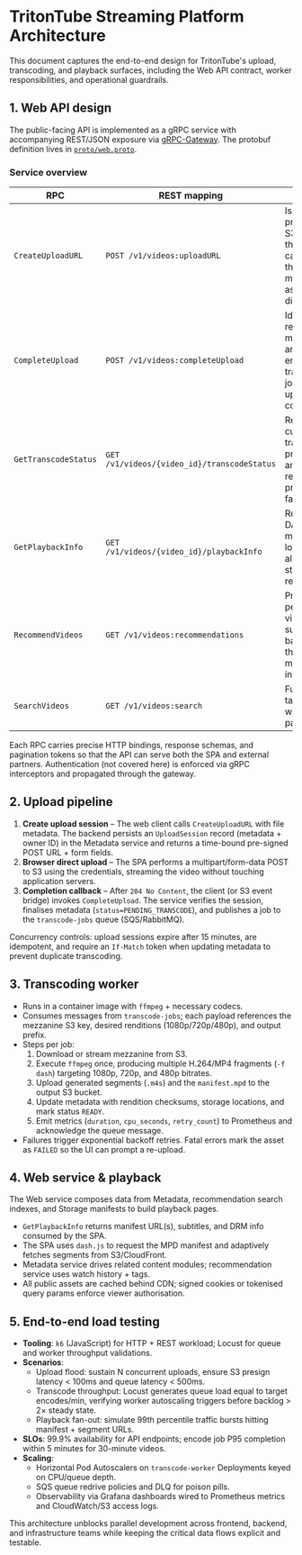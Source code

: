 # TritonTube Streaming Platform Architecture

This document captures the end-to-end design for TritonTube's upload, transcoding, and playback surfaces, including the Web API contract, worker responsibilities, and operational guardrails.

## 1. Web API design

The public-facing API is implemented as a gRPC service with accompanying REST/JSON exposure via [gRPC-Gateway](https://github.com/grpc-ecosystem/grpc-gateway). The protobuf definition lives in [`proto/web.proto`](../proto/web.proto).

### Service overview

| RPC | REST mapping | Purpose |
| --- | --- | --- |
| `CreateUploadURL` | `POST /v1/videos:uploadURL` | Issues a pre-signed S3 POST so the browser can upload the mezzanine asset directly. |
| `CompleteUpload` | `POST /v1/videos:completeUpload` | Idempotently records metadata and enqueues a transcoding job once the upload is confirmed. |
| `GetTranscodeStatus` | `GET /v1/videos/{video_id}/transcodeStatus` | Reports current transcoding progress and renditions produced so far. |
| `GetPlaybackInfo` | `GET /v1/videos/{video_id}/playbackInfo` | Returns DASH manifest locations along with streamable renditions. |
| `RecommendVideos` | `GET /v1/videos:recommendations` | Provides personalised video suggestions backed by the metadata index. |
| `SearchVideos` | `GET /v1/videos:search` | Full-text or tag search with cursor pagination. |

Each RPC carries precise HTTP bindings, response schemas, and pagination tokens so that the API can serve both the SPA and external partners. Authentication (not covered here) is enforced via gRPC interceptors and propagated through the gateway.

## 2. Upload pipeline

1. **Create upload session** – The web client calls `CreateUploadURL` with file metadata. The backend persists an `UploadSession` record (metadata + owner ID) in the Metadata service and returns a time-bound pre-signed POST URL + form fields.
2. **Browser direct upload** – The SPA performs a multipart/form-data POST to S3 using the credentials, streaming the video without touching application servers.
3. **Completion callback** – After `204 No Content`, the client (or S3 event bridge) invokes `CompleteUpload`. The service verifies the session, finalises metadata (`status=PENDING_TRANSCODE`), and publishes a job to the `transcode-jobs` queue (SQS/RabbitMQ).

Concurrency controls: upload sessions expire after 15 minutes, are idempotent, and require an `If-Match` token when updating metadata to prevent duplicate transcoding.

## 3. Transcoding worker

* Runs in a container image with `ffmpeg` + necessary codecs.
* Consumes messages from `transcode-jobs`; each payload references the mezzanine S3 key, desired renditions (1080p/720p/480p), and output prefix.
* Steps per job:
  1. Download or stream mezzanine from S3.
  2. Execute `ffmpeg` once, producing multiple H.264/MP4 fragments (`-f dash`) targeting 1080p, 720p, and 480p bitrates.
  3. Upload generated segments (`.m4s`) and the `manifest.mpd` to the output S3 bucket.
  4. Update metadata with rendition checksums, storage locations, and mark status `READY`.
  5. Emit metrics (`duration`, `cpu_seconds`, `retry_count`) to Prometheus and acknowledge the queue message.
* Failures trigger exponential backoff retries. Fatal errors mark the asset as `FAILED` so the UI can prompt a re-upload.

## 4. Web service & playback

The Web service composes data from Metadata, recommendation search indexes, and Storage manifests to build playback pages.

* `GetPlaybackInfo` returns manifest URL(s), subtitles, and DRM info consumed by the SPA.
* The SPA uses `dash.js` to request the MPD manifest and adaptively fetches segments from S3/CloudFront.
* Metadata service drives related content modules; recommendation service uses watch history + tags.
* All public assets are cached behind CDN; signed cookies or tokenised query params enforce viewer authorisation.

## 5. End-to-end load testing

* **Tooling**: `k6` (JavaScript) for HTTP + REST workload; Locust for queue and worker throughput validations.
* **Scenarios**:
  * Upload flood: sustain N concurrent uploads, ensure S3 presign latency < 100ms and queue latency < 500ms.
  * Transcode throughput: Locust generates queue load equal to target encodes/min, verifying worker autoscaling triggers before backlog > 2× steady state.
  * Playback fan-out: simulate 99th percentile traffic bursts hitting manifest + segment URLs.
* **SLOs**: 99.9% availability for API endpoints; encode job P95 completion within 5 minutes for 30-minute videos.
* **Scaling**:
  * Horizontal Pod Autoscalers on `transcode-worker` Deployments keyed on CPU/queue depth.
  * SQS queue redrive policies and DLQ for poison pills.
  * Observability via Grafana dashboards wired to Prometheus metrics and CloudWatch/S3 access logs.

This architecture unblocks parallel development across frontend, backend, and infrastructure teams while keeping the critical data flows explicit and testable.

